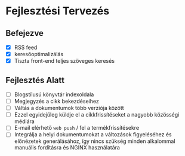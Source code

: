 # Fejlesztési Tervezés

## Befejezve

- [x] RSS feed
- [x] keresőoptimalizálás
- [x] Tiszta front-end teljes szöveges keresés

## Fejlesztés Alatt

- [ ] Blogstílusú könyvtár indexoldala
- [ ] Megjegyzés a cikk bekezdéseihez
- [ ] Váltás a dokumentumok több verziója között
- [ ] Ezzel egyidejűleg küldje el a cikkfrissítéseket a nagyobb közösségi médiára
- [ ] E-mail elérhető `web push` / fel a termékfrissítésekre
- [ ] Integrálja a helyi dokumentumokat a változások figyeléséhez és előnézetek generálásához, így nincs szükség minden alkalommal manuális fordításra és NGINX használatára